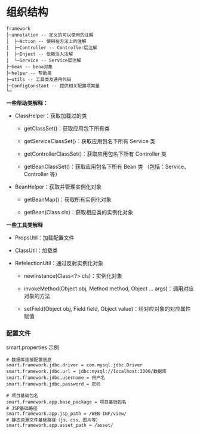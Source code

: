 
# 组织结构
```
framework
├─annotation -- 定义的可以使用的注解
│  ├─Action -- 使用在方法上的注解
│  ├─Controller -- Controller层注解
│  ├─Inject -- 依赖注入注解
│  └─Service -- Service层注解
├─bean -- bena对象
├─helper -- 帮助类
├─utils -- 工具类及通用代码
├─ConfigConstant -- 提供相关配置项常量
└─
```
**一些帮助类解释：**

- ClassHelper：获取加载过的类

  - getClassSet()：获取应用包下所有类
  
  - getServiceClassSet()：获取应用包名下所有 Service 类
  
  - getControllerClassSet()：获取应用包名下所有 Controller 类
  
  - getBeanClassSet()：获取应用包名下所有 Bean 类 （包括：Service、Controller 等）

- BeanHelper：获取并管理实例化对象

  - getBeanMap()：获取所有实例化对象
  
  - getBean(Class<T> cls)：获取相应类的实例化对象

**一些工具类解释**

- PropsUtil：加载配置文件
- ClassUtil：加载类
- RefelectionUtil：通过反射实例化对象

  - newInstance(Class<?> cls)：实例化对象
  
  - invokeMethod(Object obj, Method method, Object ... args)：调用对应对象的方法
  
  - setField(Object obj, Field field, Object value)：给对应对象的对应属性赋值


### 配置文件
smart.properties 示例
```properties
# 数据库连接配置信息
smart.framework.jdbc.driver = com.mysql.jdbc.Driver
smart.framework.jdbc.url = jdbc:mysql://localhost:3306/数据库
smart.framework.jdbc.username = 用户名
smart.framework.jdbc.password = 密码

# 项目基础包名
smart.framework.app.base_package = 项目基础包名
# JSP基础路径
smart.framework.app.jsp_path = /WEB-INF/view/
# 静态资源文件基础路径（js、css、图片等）
smart.framework.app.asset_path = /asset/
```